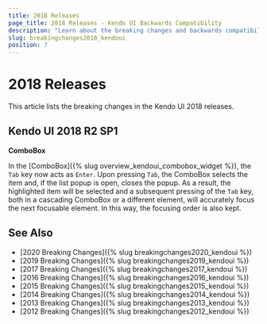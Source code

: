 ```yaml
---
title: 2018 Releases
page_title: 2018 Releases - Kendo UI Backwards Compatibility
description: "Learn about the breaking changes and backwards compatibility released by Kendo UI in 2019."
slug: breakingchanges2018_kendoui
position: 7
---
```


# 2018 Releases

This article lists the breaking changes in the Kendo UI 2018 releases. 

## Kendo UI 2018 R2 SP1

**ComboBox**

In the [ComboBox]({% slug overview_kendoui_combobox_widget %}), the `Tab` key now acts as `Enter`. Upon pressing `Tab`, the ComboBox selects the item and, if the list popup is open, closes the popup. As a result, the highlighted item will be selected and a subsequent pressing of the `Tab` key, both in a cascading ComboBox or a different element, will accurately focus the next focusable element. In this way, the focusing order is also kept.

## See Also

* [2020 Breaking Changes]({% slug breakingchanges2020_kendoui %})
* [2019 Breaking Changes]({% slug breakingchanges2019_kendoui %})
* [2017 Breaking Changes]({% slug breakingchanges2017_kendoui %})
* [2016 Breaking Changes]({% slug breakingchanges2016_kendoui %})
* [2015 Breaking Changes]({% slug breakingchanges2015_kendoui %})
* [2014 Breaking Changes]({% slug breakingchanges2014_kendoui %})
* [2013 Breaking Changes]({% slug breakingchanges2013_kendoui %})
* [2012 Breaking Changes]({% slug breakingchanges2012_kendoui %})
